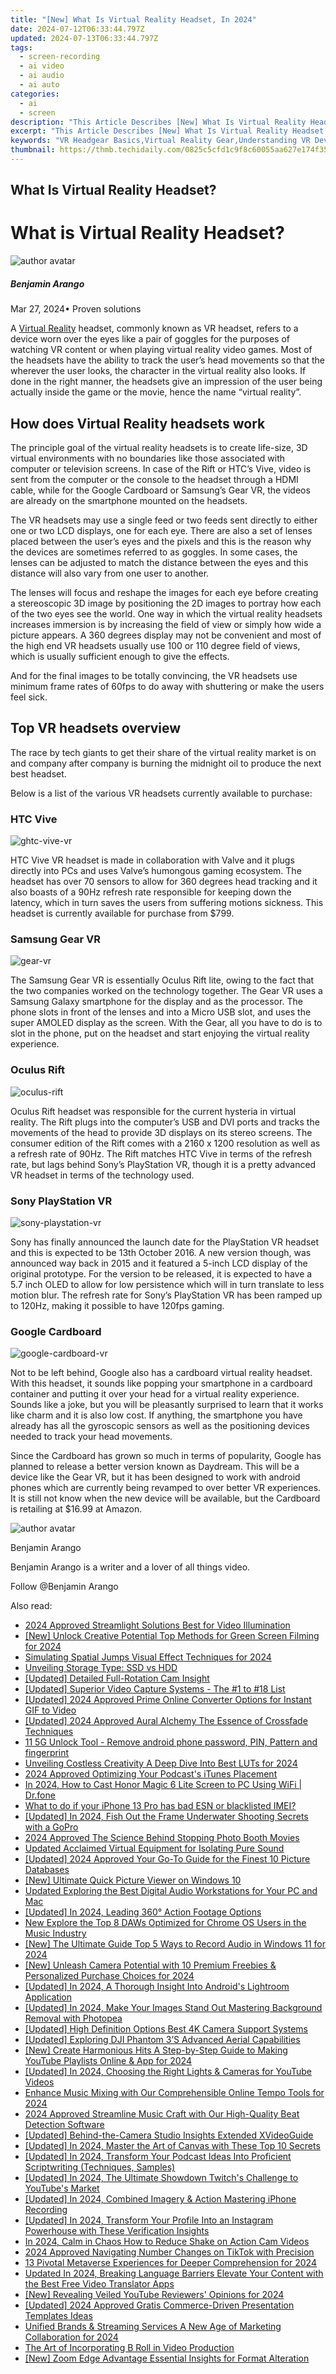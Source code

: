 ```yaml
---
title: "[New] What Is Virtual Reality Headset, In 2024"
date: 2024-07-12T06:33:44.797Z
updated: 2024-07-13T06:33:44.797Z
tags: 
  - screen-recording
  - ai video
  - ai audio
  - ai auto
categories: 
  - ai
  - screen
description: "This Article Describes [New] What Is Virtual Reality Headset, In 2024"
excerpt: "This Article Describes [New] What Is Virtual Reality Headset, In 2024"
keywords: "VR Headgear Basics,Virtual Reality Gear,Understanding VR Devices,Exploring VR Tech,Introduction to VR Headsets,Learning About VR Equipment,Fundamentals of VR System"
thumbnail: https://thmb.techidaily.com/0825c5cfd1c9f8c60055aa627e174f35756a5c00a4e026b76fba822f7faa2ec3.jpg
---
```


## What Is Virtual Reality Headset?

# What is Virtual Reality Headset?

![author avatar](https://images.wondershare.com/filmora/article-images/benjamin-arango-author.jpg)

##### Benjamin Arango

 Mar 27, 2024• Proven solutions

 A [Virtual Reality](https://tools.techidaily.com/wondershare/filmora/download/) headset, commonly known as VR headset, refers to a device worn over the eyes like a pair of goggles for the purposes of watching VR content or when playing virtual reality video games. Most of the headsets have the ability to track the user’s head movements so that the wherever the user looks, the character in the virtual reality also looks. If done in the right manner, the headsets give an impression of the user being actually inside the game or the movie, hence the name “virtual reality”.

## How does Virtual Reality headsets work

 The principle goal of the virtual reality headsets is to create life-size, 3D virtual environments with no boundaries like those associated with computer or television screens. In case of the Rift or HTC’s Vive, video is sent from the computer or the console to the headset through a HDMI cable, while for the Google Cardboard or Samsung’s Gear VR, the videos are already on the smartphone mounted on the headsets.

 The VR headsets may use a single feed or two feeds sent directly to either one or two LCD displays, one for each eye. There are also a set of lenses placed between the user’s eyes and the pixels and this is the reason why the devices are sometimes referred to as goggles. In some cases, the lenses can be adjusted to match the distance between the eyes and this distance will also vary from one user to another.

 The lenses will focus and reshape the images for each eye before creating a stereoscopic 3D image by positioning the 2D images to portray how each of the two eyes see the world. One way in which the virtual reality headsets increases immersion is by increasing the field of view or simply how wide a picture appears. A 360 degrees display may not be convenient and most of the high end VR headsets usually use 100 or 110 degree field of views, which is usually sufficient enough to give the effects.

 And for the final images to be totally convincing, the VR headsets use minimum frame rates of 60fps to do away with shuttering or make the users feel sick.

## Top VR headsets overview

 The race by tech giants to get their share of the virtual reality market is on and company after company is burning the midnight oil to produce the next best headset.

 Below is a list of the various VR headsets currently available to purchase:

### HTC Vive
![ghtc-vive-vr](https://images.wondershare.com/filmora/article-images/htc-vive.png)

 HTC Vive VR headset is made in collaboration with Valve and it plugs directly into PCs and uses Valve’s humongous gaming ecosystem. The headset has over 70 sensors to allow for 360 degrees head tracking and it also boasts of a 90Hz refresh rate responsible for keeping down the latency, which in turn saves the users from suffering motions sickness. This headset is currently available for purchase from $799.

### Samsung Gear VR
![gear-vr](https://images.wondershare.com/filmora/article-images/gear-vr.png)

 The Samsung Gear VR is essentially Oculus Rift lite, owing to the fact that the two companies worked on the technology together. The Gear VR uses a Samsung Galaxy smartphone for the display and as the processor. The phone slots in front of the lenses and into a Micro USB slot, and uses the super AMOLED display as the screen. With the Gear, all you have to do is to slot in the phone, put on the headset and start enjoying the virtual reality experience.

### Oculus Rift
![oculus-rift](https://images.wondershare.com/filmora/article-images/oculus-rift.jpg)

 Oculus Rift headset was responsible for the current hysteria in virtual reality. The Rift plugs into the computer’s USB and DVI ports and tracks the movements of the head to provide 3D displays on its stereo screens. The consumer edition of the Rift comes with a 2160 x 1200 resolution as well as a refresh rate of 90Hz. The Rift matches HTC Vive in terms of the refresh rate, but lags behind Sony’s PlayStation VR, though it is a pretty advanced VR headset in terms of the technology used.

### Sony PlayStation VR
![sony-playstation-vr](https://images.wondershare.com/filmora/article-images/sony-playstation-vr.jpg)

 Sony has finally announced the launch date for the PlayStation VR headset and this is expected to be 13th October 2016\. A new version though, was announced way back in 2015 and it featured a 5-inch LCD display of the original prototype. For the version to be released, it is expected to have a 5.7 inch OLED to allow for low persistence which will in turn translate to less motion blur. The refresh rate for Sony’s PlayStation VR has been ramped up to 120Hz, making it possible to have 120fps gaming.

### Google Cardboard
![google-cardboard-vr](https://images.wondershare.com/filmora/article-images/google-cardboard-vr.jpg)

 Not to be left behind, Google also has a cardboard virtual reality headset. With this headset, it sounds like popping your smartphone in a cardboard container and putting it over your head for a virtual reality experience. Sounds like a joke, but you will be pleasantly surprised to learn that it works like charm and it is also low cost. If anything, the smartphone you have already has all the gyroscopic sensors as well as the positioning devices needed to track your head movements.

 Since the Cardboard has grown so much in terms of popularity, Google has planned to release a better version known as Daydream. This will be a device like the Gear VR, but it has been designed to work with android phones which are currently being revamped to over better VR experiences. It is still not know when the new device will be available, but the Cardboard is retailing at $16.99 at Amazon.

![author avatar](https://images.wondershare.com/filmora/article-images/benjamin-arango-author.jpg)

Benjamin Arango

Benjamin Arango is a writer and a lover of all things video.

Follow @Benjamin Arango


<ins class="adsbygoogle"
     style="display:block"
     data-ad-format="autorelaxed"
     data-ad-client="ca-pub-7571918770474297"
     data-ad-slot="1223367746"></ins>



<ins class="adsbygoogle"
     style="display:block"
     data-ad-client="ca-pub-7571918770474297"
     data-ad-slot="8358498916"
     data-ad-format="auto"
     data-full-width-responsive="true"></ins>




<span class="atpl-alsoreadstyle">Also read:</span>
<div><ul>
<li><a href="https://fox-links.techidaily.com/2024-approved-streamlight-solutions-best-for-video-illumination/"><u>2024 Approved  Streamlight Solutions  Best for Video Illumination</u></a></li>
<li><a href="https://fox-links.techidaily.com/new-unlock-creative-potential-top-methods-for-green-screen-filming-for-2024/"><u>[New] Unlock Creative Potential  Top Methods for Green Screen Filming for 2024</u></a></li>
<li><a href="https://fox-links.techidaily.com/simulating-spatial-jumps-visual-effect-techniques-for-2024/"><u>Simulating Spatial Jumps  Visual Effect Techniques for 2024</u></a></li>
<li><a href="https://windows11.techidaily.com/unveiling-storage-type-ssd-vs-hdd/"><u>Unveiling Storage Type: SSD vs HDD</u></a></li>
<li><a href="https://fox-links.techidaily.com/updated-detailed-full-rotation-cam-insight/"><u>[Updated] Detailed Full-Rotation Cam Insight</u></a></li>
<li><a href="https://fox-links.techidaily.com/updated-superior-video-capture-systems-the-1-to-18-list/"><u>[Updated] Superior Video Capture Systems - The #1 to #18 List</u></a></li>
<li><a href="https://fox-links.techidaily.com/updated-2024-approved-prime-online-converter-options-for-instant-gif-to-video/"><u>[Updated] 2024 Approved  Prime Online Converter Options for Instant GIF to Video</u></a></li>
<li><a href="https://fox-links.techidaily.com/updated-2024-approved-aural-alchemy-the-essence-of-crossfade-techniques/"><u>[Updated] 2024 Approved  Aural Alchemy  The Essence of Crossfade Techniques</u></a></li>
<li><a href="https://phone-solutions.techidaily.com/11-5g-unlock-tool-remove-android-phone-password-pin-pattern-and-fingerprint-by-drfone-android-unlock-android-unlock/"><u>11 5G Unlock Tool - Remove android phone password, PIN, Pattern and fingerprint</u></a></li>
<li><a href="https://fox-links.techidaily.com/unveiling-costless-creativity-a-deep-dive-into-best-luts-for-2024/"><u>Unveiling Costless Creativity  A Deep Dive Into Best LUTs for 2024</u></a></li>
<li><a href="https://fox-links.techidaily.com/2024-approved-optimizing-your-podcasts-itunes-placement/"><u>2024 Approved  Optimizing Your Podcast's iTunes Placement</u></a></li>
<li><a href="https://screen-mirror.techidaily.com/in-2024-how-to-cast-honor-magic-6-lite-screen-to-pc-using-wifi-drfone-by-drfone-android/"><u>In 2024, How to Cast Honor Magic 6 Lite Screen to PC Using WiFi | Dr.fone</u></a></li>
<li><a href="https://sim-unlock.techidaily.com/what-to-do-if-your-iphone-13-pro-has-bad-esn-or-blacklisted-imei-by-drfone-ios/"><u>What to do if your iPhone 13 Pro has bad ESN or blacklisted IMEI?</u></a></li>
<li><a href="https://fox-links.techidaily.com/updated-in-2024-fish-out-the-frame-underwater-shooting-secrets-with-a-gopro/"><u>[Updated] In 2024, Fish Out the Frame  Underwater Shooting Secrets with a GoPro</u></a></li>
<li><a href="https://fox-links.techidaily.com/2024-approved-the-science-behind-stopping-photo-booth-movies/"><u>2024 Approved  The Science Behind Stopping Photo Booth Movies</u></a></li>
<li><a href="https://audio-shaping.techidaily.com/updated-acclaimed-virtual-equipment-for-isolating-pure-sound/"><u>Updated Acclaimed Virtual Equipment for Isolating Pure Sound</u></a></li>
<li><a href="https://fox-links.techidaily.com/updated-2024-approved-your-go-to-guide-for-the-finest-10-picture-databases/"><u>[Updated] 2024 Approved  Your Go-To Guide for the Finest 10 Picture Databases</u></a></li>
<li><a href="https://fox-links.techidaily.com/new-ultimate-quick-picture-viewer-on-windows-10/"><u>[New] Ultimate Quick Picture Viewer on Windows 10</u></a></li>
<li><a href="https://voice-adjusting.techidaily.com/updated-exploring-the-best-digital-audio-workstations-for-your-pc-and-mac/"><u>Updated Exploring the Best Digital Audio Workstations for Your PC and Mac</u></a></li>
<li><a href="https://fox-links.techidaily.com/updated-in-2024-leading-360-action-footage-options/"><u>[Updated] In 2024, Leading 360° Action Footage Options</u></a></li>
<li><a href="https://sound-tweaking.techidaily.com/new-explore-the-top-8-daws-optimized-for-chrome-os-users-in-the-music-industry/"><u>New Explore the Top 8 DAWs Optimized for Chrome OS Users in the Music Industry</u></a></li>
<li><a href="https://fox-links.techidaily.com/new-the-ultimate-guide-top-5-ways-to-record-audio-in-windows-11-for-2024/"><u>[New] The Ultimate Guide  Top 5 Ways to Record Audio in Windows 11 for 2024</u></a></li>
<li><a href="https://fox-links.techidaily.com/new-unleash-camera-potential-with-10-premium-freebies-and-personalized-purchase-choices-for-2024/"><u>[New] Unleash Camera Potential with 10 Premium Freebies & Personalized Purchase Choices for 2024</u></a></li>
<li><a href="https://fox-links.techidaily.com/updated-in-2024-a-thorough-insight-into-androids-lightroom-application/"><u>[Updated] In 2024, A Thorough Insight Into Android's Lightroom Application</u></a></li>
<li><a href="https://fox-links.techidaily.com/updated-in-2024-make-your-images-stand-out-mastering-background-removal-with-photopea/"><u>[Updated] In 2024, Make Your Images Stand Out  Mastering Background Removal with Photopea</u></a></li>
<li><a href="https://fox-links.techidaily.com/updated-high-definition-options-best-4k-camera-support-systems/"><u>[Updated] High Definition Options  Best 4K Camera Support Systems</u></a></li>
<li><a href="https://fox-links.techidaily.com/updated-exploring-dji-phantom-3s-advanced-aerial-capabilities/"><u>[Updated] Exploring DJI Phantom 3’S Advanced Aerial Capabilities</u></a></li>
<li><a href="https://facebook-video-share.techidaily.com/new-create-harmonious-hits-a-step-by-step-guide-to-making-youtube-playlists-online-and-app-for-2024/"><u>[New] Create Harmonious Hits  A Step-by-Step Guide to Making YouTube Playlists Online & App for 2024</u></a></li>
<li><a href="https://facebook-record-videos.techidaily.com/updated-in-2024-choosing-the-right-lights-and-cameras-for-youtube-videos/"><u>[Updated] In 2024, Choosing the Right Lights & Cameras for YouTube Videos</u></a></li>
<li><a href="https://fox-links.techidaily.com/enhance-music-mixing-with-our-comprehensible-online-tempo-tools-for-2024/"><u>Enhance Music Mixing with Our Comprehensible Online Tempo Tools for 2024</u></a></li>
<li><a href="https://fox-links.techidaily.com/2024-approved-streamline-music-craft-with-our-high-quality-beat-detection-software/"><u>2024 Approved  Streamline Music Craft with Our High-Quality Beat Detection Software</u></a></li>
<li><a href="https://extra-hints.techidaily.com/updated-behind-the-camera-studio-insights-extended-xvideoguide/"><u>[Updated] Behind-the-Camera Studio Insights  Extended XVideoGuide</u></a></li>
<li><a href="https://fox-links.techidaily.com/updated-in-2024-master-the-art-of-canvas-with-these-top-10-secrets/"><u>[Updated] In 2024, Master the Art of Canvas with These Top 10 Secrets</u></a></li>
<li><a href="https://fox-links.techidaily.com/updated-in-2024-transform-your-podcast-ideas-into-proficient-scriptwriting-techniques-samples/"><u>[Updated] In 2024, Transform Your Podcast Ideas Into Proficient Scriptwriting (Techniques, Samples)</u></a></li>
<li><a href="https://fox-links.techidaily.com/updated-in-2024-the-ultimate-showdown-twitchs-challenge-to-youtubes-market/"><u>[Updated] In 2024, The Ultimate Showdown  Twitch's Challenge to YouTube's Market</u></a></li>
<li><a href="https://fox-links.techidaily.com/updated-in-2024-combined-imagery-and-action-mastering-iphone-recording/"><u>[Updated] In 2024, Combined Imagery & Action  Mastering iPhone Recording</u></a></li>
<li><a href="https://instagram-videos.techidaily.com/updated-in-2024-transform-your-profile-into-an-instagram-powerhouse-with-these-verification-insights/"><u>[Updated] In 2024, Transform Your Profile Into an Instagram Powerhouse with These Verification Insights</u></a></li>
<li><a href="https://fox-friendly.techidaily.com/in-2024-calm-in-chaos-how-to-reduce-shake-on-action-cam-videos/"><u>In 2024, Calm in Chaos  How to Reduce Shake on Action Cam Videos</u></a></li>
<li><a href="https://fox-links.techidaily.com/2024-approved-navigating-number-changes-on-tiktok-with-precision/"><u>2024 Approved  Navigating Number Changes on TikTok with Precision</u></a></li>
<li><a href="https://fox-links.techidaily.com/13-pivotal-metaverse-experiences-for-deeper-comprehension-for-2024/"><u>13 Pivotal Metaverse Experiences for Deeper Comprehension for 2024</u></a></li>
<li><a href="https://ai-video-translation.techidaily.com/updated-in-2024-breaking-language-barriers-elevate-your-content-with-the-best-free-video-translator-apps/"><u>Updated In 2024, Breaking Language Barriers Elevate Your Content with the Best Free Video Translator Apps</u></a></li>
<li><a href="https://fox-links.techidaily.com/new-revealing-veiled-youtube-reviewers-opinions-for-2024/"><u>[New] Revealing Veiled YouTube Reviewers' Opinions for 2024</u></a></li>
<li><a href="https://fox-links.techidaily.com/updated-2024-approved-gratis-commerce-driven-presentation-templates-ideas/"><u>[Updated] 2024 Approved  Gratis Commerce-Driven Presentation Templates Ideas</u></a></li>
<li><a href="https://fox-links.techidaily.com/unified-brands-and-streaming-services-a-new-age-of-marketing-collaboration-for-2024/"><u>Unified Brands & Streaming Services  A New Age of Marketing Collaboration for 2024</u></a></li>
<li><a href="https://fox-links.techidaily.com/the-art-of-incorporating-b-roll-in-video-production/"><u>The Art of Incorporating B Roll in Video Production</u></a></li>
<li><a href="https://fox-links.techidaily.com/new-zoom-edge-advantage-essential-insights-for-format-alteration/"><u>[New] Zoom Edge Advantage  Essential Insights for Format Alteration</u></a></li>
</ul></div>
